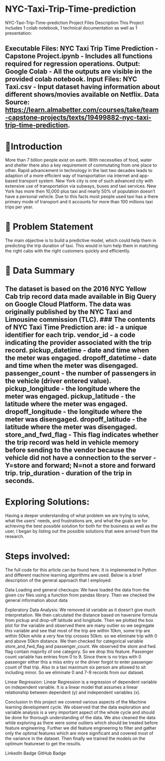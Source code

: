 # NYC-Taxi-Trip-Time-prediction
NYC-Taxi-Trip-Time-prediction
 Project Files Description
This Project includes 1 colab notebook, 1 technical documentation as well as 1 presentation:

Executable Files:
NYC Taxi Trip Time Prediction - Capstone Project.ipynb - Includes all functions required for regression operations.
Output:
Google Colab - All the outputs are visible in the provided colab notebook.
Input Files:
NYC Taxi.csv - Input dataset having information about different shows/movies available on Netflix.
Data Source:
https://learn.almabetter.com/courses/take/team-capstone-projects/texts/19499882-nyc-taxi-trip-time-prediction.
-----------------------------------------------------

# 📖Introduction
More than 7 billion people exist on earth. With necessities of food, water and shelter there also a key requirement of commutating from one place to other. Rapid advancement in technology in the last two decades leads to adaption of a more efficient way of transportation via internet and app-based transport system. New York city is one of such advanced city with extensive use of transportation via subways, buses and taxi services. New York has more then 10,000 plus taxi and nearly 50% of population doesn’t have a personal vehicle. Due to this facts most people used taxi has a there primary mode of transport and it accounts for more than 100 millions taxi trips per year.
# 📖 Problem Statement
The main objective is to build a predictive model, which could help them in predicting the trip duration of taxi. This would in turn help them in matching the right cabs with the right customers quickly and efficiently.
# 📖 Data Summary
The dataset is based on the 2016 NYC Yellow Cab trip record data made available in Big Query on Google Cloud Platform. The data was originally published by the NYC Taxi and Limousine commission (TLC). ### The contents of NYC Taxi Time Prediction are:
id - a unique identifier for each trip.
vendor_id - a code indicating the provider associated with the trip record.
pickup_datetime - date and time when the meter was engaged.
dropoff_datetime - date and time when the meter was disengaged.
passenger_count - the number of passengers in the vehicle (driver entered value).
pickup_longitude - the longitude where the meter was engaged.
pickup_latitude - the latitude where the meter was engaged.
dropoff_longitude - the longitude where the meter was disengaged.
dropoff_latitude - the latitude where the meter was disengaged.
store_and_fwd_flag - This flag indicates whether the trip record was held in vehicle memory before sending to the vendor because the vehicle did not have a connection to the server - Y=store and forward; N=not a store and forward trip.
trip_duration - duration of the trip in seconds.
-----------------------------------------------------

# Exploring Solutions:
Having a deeper understanding of what problem we are trying to solve, what the users’ needs, and frustrations are, and what the goals are for achieving the best possible solution for both for the business as well as the user, I began by listing out the possible solutions that were arrived from the research.

# Steps involved:
The full code for this article can be found here. It is implemented in Python and different machine learning algorithms are used. Below is a brief description of the general approach that I employed:

Data Loading and general checkups: We have loaded the data from the given csv files using a function from pandas library. Then we checked the general information about data

Exploratory Data Analysis: We removed id variable as it doesn’t give much interpretation. We then calculated the distance based on haversine formula from pickup and drop-off latitude and longitude. Then we plotted the box plot for the variable and observed there are many outlier so we segregate this variable and see that most of the trip are within 10km, some trip are within 50km while a very few trip crosses 50km. so we eliminate trip with 0 and above 50km distance. We then checked for categorical variable store_and_fwd_flag and passenger_count. We observed the store and fwd. flag contain majority of one category. So we drop this feature. Passenger count variable has entries from 0 to 9. Since there is no trips with 0 passenger either this a miss entry or the driver forgot to enter passenger count of that trip. Also in a taxi maximum six person are allowed to sit including minor. So we eliminate 0 and 7-9 records from our dataset.

Linear Regression: Linear Regression is a regression of dependent variable on independent variable. It is a linear model that assumes a linear relationship between dependent (y) and independent variables (x).


Conclusion
In this project we covered various aspects of the Machine learning development cycle. We observed that the data exploration and variable analysis is a very important aspect of the whole cycle and should be done for thorough understanding of the data. We also cleaned the data while exploring as there were some outliers which should be treated before feature engineering. Further we did feature engineering to filter and gather only the optimal features which are more significant and covered most of the variance in the dataset. Then finally we trained the models on the optimum featureset to get the results.

LinkedIn Badge GitHub Badge
